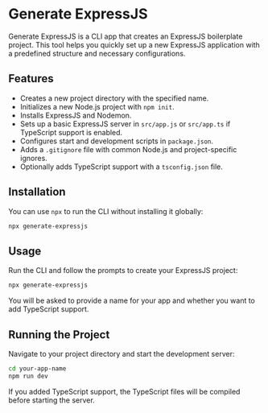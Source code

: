 # Generate ExpressJS

Generate ExpressJS is a CLI app that creates an ExpressJS boilerplate project. This tool helps you quickly set up a new ExpressJS application with a predefined structure and necessary configurations.

## Features

- Creates a new project directory with the specified name.
- Initializes a new Node.js project with `npm init`.
- Installs ExpressJS and Nodemon.
- Sets up a basic ExpressJS server in `src/app.js` or `src/app.ts` if TypeScript support is enabled.
- Configures start and development scripts in `package.json`.
- Adds a `.gitignore` file with common Node.js and project-specific ignores.
- Optionally adds TypeScript support with a `tsconfig.json` file.

## Installation

You can use `npx` to run the CLI without installing it globally:

```sh
npx generate-expressjs
```

## Usage

Run the CLI and follow the prompts to create your ExpressJS project:

```sh
npx generate-expressjs
```

You will be asked to provide a name for your app and whether you want to add TypeScript support.

## Running the Project

Navigate to your project directory and start the development server:

```sh
cd your-app-name
npm run dev
```

If you added TypeScript support, the TypeScript files will be compiled before starting the server.